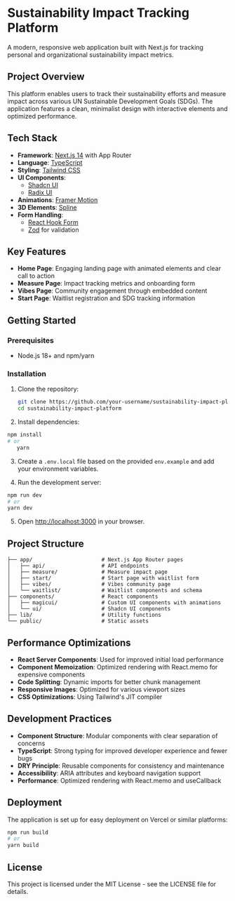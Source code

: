 # Sustainability Impact Tracking Platform

A modern, responsive web application built with Next.js for tracking personal and organizational sustainability impact metrics.

## Project Overview

This platform enables users to track their sustainability efforts and measure impact across various UN Sustainable Development Goals (SDGs). The application features a clean, minimalist design with interactive elements and optimized performance.

## Tech Stack

- **Framework**: [Next.js 14](https://nextjs.org/) with App Router
- **Language**: [TypeScript](https://www.typescriptlang.org/)
- **Styling**: [Tailwind CSS](https://tailwindcss.com/)
- **UI Components**: 
  - [Shadcn UI](https://ui.shadcn.com/)
  - [Radix UI](https://www.radix-ui.com/)
- **Animations**: [Framer Motion](https://www.framer.com/motion/)
- **3D Elements**: [Spline](https://spline.design/)
- **Form Handling**: 
  - [React Hook Form](https://react-hook-form.com/)
  - [Zod](https://zod.dev/) for validation

## Key Features

- **Home Page**: Engaging landing page with animated elements and clear call to action
- **Measure Page**: Impact tracking metrics and onboarding form
- **Vibes Page**: Community engagement through embedded content
- **Start Page**: Waitlist registration and SDG tracking information

## Getting Started

### Prerequisites

- Node.js 18+ and npm/yarn

### Installation

1. Clone the repository:
   ```bash
   git clone https://github.com/your-username/sustainability-impact-platform.git
   cd sustainability-impact-platform
   ```

2. Install dependencies:
```bash
npm install
# or
   yarn
```

3. Create a `.env.local` file based on the provided `env.example` and add your environment variables.

4. Run the development server:
```bash
npm run dev
# or
yarn dev
```

5. Open [http://localhost:3000](http://localhost:3000) in your browser.

## Project Structure

```
├── app/                      # Next.js App Router pages
│   ├── api/                  # API endpoints
│   ├── measure/              # Measure impact page
│   ├── start/                # Start page with waitlist form
│   ├── vibes/                # Vibes community page
│   └── waitlist/             # Waitlist components and schema
├── components/               # React components
│   ├── magicui/              # Custom UI components with animations
│   └── ui/                   # Shadcn UI components
├── lib/                      # Utility functions
└── public/                   # Static assets
```

## Performance Optimizations

- **React Server Components**: Used for improved initial load performance
- **Component Memoization**: Optimized rendering with React.memo for expensive components
- **Code Splitting**: Dynamic imports for better chunk management
- **Responsive Images**: Optimized for various viewport sizes
- **CSS Optimizations**: Using Tailwind's JIT compiler

## Development Practices

- **Component Structure**: Modular components with clear separation of concerns
- **TypeScript**: Strong typing for improved developer experience and fewer bugs
- **DRY Principle**: Reusable components for consistency and maintenance
- **Accessibility**: ARIA attributes and keyboard navigation support
- **Performance**: Optimized rendering with React.memo and useCallback

## Deployment

The application is set up for easy deployment on Vercel or similar platforms:

```bash
npm run build
# or
yarn build
```

## License

This project is licensed under the MIT License - see the LICENSE file for details.
